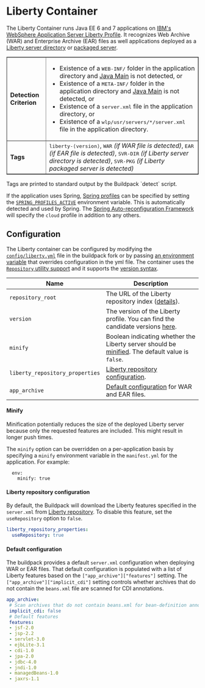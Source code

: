 # Liberty Container
The Liberty Container runs Java EE 6 and 7 applications on [IBM's WebSphere Application Server Liberty Profile](http://www14.software.ibm.com/webapp/wsbroker/redirect?version=phil&product=was-nd-mp&topic=thread_twlp_devenv). It recognizes Web Archive (WAR) and Enterprise Archive (EAR) files as well applications deployed as a [Liberty server directory](http://www14.software.ibm.com/webapp/wsbroker/redirect?version=phil&product=was-nd-dist&topic=twlp_setup_new_server) or [packaged server](http://www14.software.ibm.com/webapp/wsbroker/redirect?version=phil&product=was-nd-mp&topic=twlp_setup_package_server).

<table border>
  <tr>
    <td><strong>Detection Criterion</strong></td>
    <td><ul>
	<li>Existence of a <tt>WEB-INF/</tt> folder in the application directory and <a href="java-main.md">Java Main</a> is not detected, or</li>
	<li>Existence of a <tt>META-INF/</tt> folder in the application directory and <a href="java-main.md">Java Main</a> is not detected, or</li>
	<li>Existence of a <tt>server.xml</tt> file in the application directory, or</li>
	<li>Existence of a <tt>wlp/usr/servers/*/server.xml</tt> file in the application directory.</li>
    </ul></td>
  </tr>
  <tr>
    <td><strong>Tags</strong></td>
    <td><tt>liberty-&lang;version&rang;</tt>, <tt>WAR</tt> <i>(if WAR file is detected)</i>, <tt>EAR</tt> <i>(if EAR file is detected)</i>, <tt>SVR-DIR</tt> <i>(if Liberty server directory is detected)</i>, <tt>SVR-PKG</tt> <i>(if Liberty packaged server is detected)</i></td>
  </tr>
</table>
Tags are printed to standard output by the Buildpack `detect` script.

If the application uses Spring, [Spring profiles][] can be specified by setting the [`SPRING_PROFILES_ACTIVE`][] environment variable. This is automatically detected and used by Spring. The [Spring Auto-reconfiguration Framework](framework-spring-auto-reconfiguration.md) will specify the `cloud` profile in addition to any others.

## Configuration

The Liberty container can be configured by modifying the [`config/liberty.yml`][liberty.yml] file in the buildpack fork or by passing [an environment variable](configuration.md) that overrides configuration in the yml file. The container uses the [`Repository` utility support][repositories] and it supports the [version syntax][version_syntax].

| Name | Description
| ---- | -----------
|`repository_root`| The URL of the Liberty repository index ([details][repositories]).
|`version`| The version of the Liberty profile. You can find the candidate versions [here][index.yml].
|`minify`| Boolean indicating whether the Liberty server should be [minified](#minify). The default value is `false`.
| `liberty_repository_properties` | [Liberty repository configuration](#liberty-repository-configuration). 
| `app_archive` | [Default configuration](#default-configuration) for WAR and EAR files. 

#### Minify

Minification potentially reduces the size of the deployed Liberty server because only the requested features are included. This might result in longer push times.

The `minify` option can be overridden on a per-application basis by specifying a `minify` environment variable in the `manifest.yml` for the application. For example:

```
  env:
    minify: true
```

#### Liberty repository configuration

By default, the Buildpack will download the Liberty features specified in the `server.xml` from [Liberty repository](https://developer.ibm.com/wasdev/downloads/). To disable this feature, set the `useRepository` option to `false`.

```yaml
liberty_repository_properties:
  useRepository: true
```

#### Default configuration 

The buildpack provides a default `server.xml` configuration when deploying WAR or EAR files. That default configuration is populated with a list of Liberty features based on the `["app_archive"]["features"]` setting. The `["app_archive"]["implicit_cdi"]` setting controls whether archives that do not contain the `beans.xml` file are scanned for CDI annotations. 

```yaml
app_archive:
 # Scan archives that do not contain beans.xml for bean-definition annotations (cdi 1.2)
 implicit_cdi: false
 # Default features
 features: 
 - jsf-2.0
 - jsp-2.2
 - servlet-3.0
 - ejbLite-3.1
 - cdi-1.0
 - jpa-2.0
 - jdbc-4.0
 - jndi-1.0
 - managedBeans-1.0
 - jaxrs-1.1
```

[liberty.yml]: ../config/liberty.yml
[repositories]: util-repositories.md
[Spring profiles]:http://blog.springsource.com/2011/02/14/spring-3-1-m1-introducing-profile/
[`SPRING_PROFILES_ACTIVE`]: http://docs.spring.io/spring/docs/4.0.0.RELEASE/javadoc-api/org/springframework/core/env/AbstractEnvironment.html#ACTIVE_PROFILES_PROPERTY_NAME
[version_syntax]: util-repositories.md#version-syntax-and-ordering
[index.yml]: http://public.dhe.ibm.com/ibmdl/export/pub/software/websphere/wasdev/downloads/wlp/index.yml

